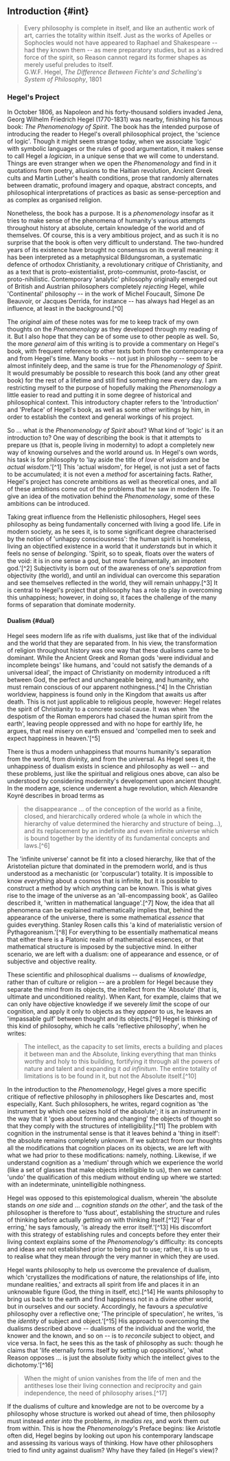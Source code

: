 ## Introduction {#int}

<blockquote class="epigraph">Every philosophy is complete in itself, and like an
authentic work of art, carries the totality within itself. Just as the works of
Apelles or Sophocles would not have appeared to Raphael and Shakespeare -- had
they known them -- as mere preparatory studies, but as a kindred force of the
spirit, so Reason cannot regard its former shapes as merely useful preludes to
itself. <footer>G.W.F. Hegel, <em>The Difference Between Fichte's and
Schelling's System of Philosophy</em>, 1801</footer></blockquote>

### Hegel's Project

In October 1806, as Napoleon and his forty-thousand soldiers invaded Jena, Georg
Wilhelm Friedrich Hegel (1770-1831) was nearby, finishing his famous book: *The
Phenomenology of Spirit*. The book has the intended purpose of introducing the
reader to Hegel's overall philosophical project, the 'science of logic'. Though
it might seem strange today, when we associate 'logic' with symbolic languages
or the rules of good argumentation, it makes sense to call Hegel a *logician*,
in a unique sense that we will come to understand. Things are even stranger when
we open the *Phenomenology* and find in it quotations from poetry, allusions to
the Haitian revolution, Ancient Greek cults and Martin Luther's health
conditions, prose that randomly alternates between dramatic, profound imagery
and opaque, abstract concepts, and philosophical interpretations of practices as
basic as sense-perception and as complex as organised religion.

Nonetheless, the book has a purpose. It is a *phenomenology* insofar as it tries
to make sense of the phenomena of humanity's various attempts throughout history
at absolute, certain knowledge of the world and of themselves. Of course, this
is a very ambitious project, and as such it is no surprise that the book is
often very difficult to understand. The two-hundred years of its existence have
brought no consensus on its overall meaning: it has been interpreted as a
metaphysical Bildungsroman, a systematic defence of orthodox Christianity, a
revolutionary *critique* of Christianity, and as a text that is
proto-existentialist, proto-communist, proto-fascist, or proto-nihilistic.
Contemporary 'analytic' philosophy originally emerged out of British and
Austrian philosophers completely *rejecting* Hegel, while 'Continental'
philosophy -- in the work of Michel Foucault, Simone De Beauvoir, or Jacques
Derrida, for instance -- has always had Hegel as an influence, at least in the
background.[^0]

The *original* aim of these notes was for me to keep track of my own thoughts on
the *Phenomenology* as they developed through my reading of it. But I also hope
that they can be of some use to other people as well. So, the more *general* aim
of this writing is to provide a commentary on Hegel's book, with frequent
reference to other texts both from the contemporary era and from Hegel's time.
Many books -- not just in philosophy -- seem to be almost infinitely deep, and
the same is true for the *Phenomenology of Spirit*. It would presumably be
possible to research this book (and any other great book) for the rest of a
lifetime and still find something new every day. I am restricting myself to the
purpose of hopefully making the *Phenomenology* a little easier to read and
putting it in some degree of historical and philosophical context. This
introductory chapter refers to the 'Introduction' and 'Preface' of Hegel's book,
as well as some other writings by him, in order to establish the context and
general workings of his project.

So ... what *is* the *Phenomenology of Spirit* about? What kind of 'logic' is it
an introduction to? One way of describing the book is that it attempts to
prepare us (that is, people living in modernity) to adopt a completely new way
of knowing ourselves and the world around us. In Hegel's own words, his task is
for philosophy to 'lay aside the title of *love* of *wisdom* and be *actual
wisdom*.'[^1] This 'actual wisdom', for Hegel, is not just a set of facts to be
accumulated; it is not even a *method* for ascertaining facts. Rather, Hegel's
project has concrete ambitions as well as theoretical ones, and all of these
ambitions come out of the problems that he saw in modern life. To give an idea
of the motivation behind the *Phenomenology*, some of these ambitions can be
introduced.

Taking great influence from the Hellenistic philosophers, Hegel sees philosophy
as being fundamentally concerned with living a good life. Life in modern
society, as he sees it, is to some significant degree characterised by the
notion of 'unhappy consciousness': the human spirit is homeless, living an
objectified existence in a world that it *understands* but in which it feels no
sense of *belonging*. 'Spirit, so to speak, floats over the waters of the void:
it is in one sense a god, but more fundamentally, an impotent god.'[^2]
Subjectivity is born out of the awareness of one's *separation* from objectivity
(the world), and until an individual can overcome this separation and see
themselves reflected in the world, they will remain unhappy.[^3] It is central
to Hegel's project that philosophy has a role to play in overcoming this
unhappiness; however, in doing so, it faces the challenge of the many forms of
separation that dominate modernity.

#### Dualism {#dual}

Hegel sees modern life as rife with dualisms, just like that of the individual
and the world that they are separated from. In his view, the transformation of
religion throughout history was one way that these dualisms came to be dominant.
While the Ancient Greek and Roman gods 'were individual and incomplete beings'
like humans, and 'could not satisfy the demands of a universal ideal', the
impact of Christianity on modernity introduced a rift between God, the perfect
and unchangeable being, and humanity, who must remain conscious of our apparent
nothingness.[^4] In the Christian worldview, happiness is found only in the
Kingdom that awaits us after death. This is not just applicable to religious
people, however: Hegel relates the spirit of Christianity to a concrete social
cause. It was when 'the despotism of the Roman emperors had chased the human
spirit from the earth', leaving people oppressed and with no hope for earthly
life, he argues, that real misery on earth ensued and 'compelled men to seek and
expect happiness in heaven.'[^5]

There is thus a modern unhappiness that mourns humanity's separation from the
world, from divinity, and from the universal. As Hegel sees it, the unhappiness
of dualism exists in science and philosophy as well -- and these problems, just
like the spiritual and religious ones above, can also be understood by
considering modernity's development upon ancient thought. In the modern age,
science underwent a huge revolution, which Alexandre Koyré describes in broad
terms as

> the disappearance ... of the conception of the world as a finite, closed, and
> hierarchically ordered whole (a whole in which the hierarchy of value
> determined the hierarchy and structure of being...), and its replacement by an
> indefinite and even infinite universe which is bound together by the identity
> of its fundamental concepts and laws.[^6]

The 'infinite universe' cannot be fit into a closed hierarchy, like that of the
Aristotelian picture that dominated in the premodern world, and is thus
understood as a mechanistic (or 'corpuscular') totality. It is impossible to
know *every*thing about a cosmos that is infinite, but it is possible to
construct a method by which *any*thing can be known. This is what gives rise to
the image of the universe as an 'all-encompassing book', as Galileo described
it, 'written in mathematical language'.[^7] Now, the idea that all phenomena can
be explained mathematically implies that, behind the appearance of the universe,
there is some mathematical *essence* that guides everything. Stanley Rosen calls
this 'a kind of materialistic version of Pythagoreanism.'[^8] For everything to
be essentially mathematical means that either there is a Platonic realm of
mathematical essences, or that mathematical structure is imposed by the
subjective mind. In either scenario, we are left with a dualism: one of
appearance and essence, or of subjective and objective reality.

These scientific and philosophical dualisms -- dualisms of *knowledge*, rather
than of culture or religion -- are a problem for Hegel because they separate the
mind from its objects, the intellect from the 'Absolute' (that is, ultimate and
unconditioned reality). When Kant, for example, claims that we can only have
objective knowledge if we severely *limit* the scope of our cognition, and apply
it only to objects as they *appear* to us, he leaves an 'impassable gulf'
between thought and its objects.[^9] Hegel is thinking of this kind of
philosophy, which he calls 'reflective philosophy', when he writes:

> The intellect, as the capacity to set limits, erects a building and places it
> between man and the Absolute, linking everything that man thinks worthy and
> holy to this building, fortifying it through all the powers of nature and
> talent and expanding it *ad infinitum*. The entire totality of limitations is
> to be found in it, but not the Absolute itself.[^10]

In the introduction to the *Phenomenology*, Hegel gives a more specific critique
of reflective philosophy in philosophers like Descartes and, most especially,
Kant. Such philosophers, he writes, regard cognition as 'the instrument by which
one seizes hold of the absolute'; it is an *instrument* in the way that it 'goes
about forming and changing' the objects of thought so that they comply with the
structures of intelligibility.[^11] The problem with cognition in the
instrumental sense is that it leaves behind a 'thing in itself': the absolute
remains completely unknown. If we subtract from our thoughts all the
modifications that cognition places on its objects, we are left with what we had
prior to these modifications: namely, nothing. Likewise, if we understand
cognition as a 'medium' through which we experience the world (like a set of
glasses that make objects intelligible to us), then we cannot 'undo' the
qualification of this medium without ending up where we started: with an
indeterminate, unintelligible nothingness.

Hegel was opposed to this epistemological dualism, wherein 'the absolute stands
*on one side* and ... *cognition stands on the other*', and the task of the
philosopher is therefore to 'fuss about', establishing the structure and rules
of thinking before actually *getting on* with thinking itself.[^12] 'Fear of
erring,' he says famously, 'is already the error itself.'[^13] His
discomfort with this strategy of establishing rules and concepts before they
enter their living context explains some of the *Phenomenology*'s difficulty:
its concepts and ideas are not established prior to being put to use; rather, it
is up to us to realise what they mean *through* the very manner in which they
are used.

Hegel wants philosophy to help us overcome the prevalence of dualism, which
'crystallizes the modifications of nature, the relationships of life, into
mundane realities,' and extracts all spirit from life and places it in an
unknowable figure (God, the thing in itself, etc).[^14] He wants philosophy to
bring us back to the earth and find happiness not in a divine other world, but
in ourselves and our society. Accordingly, he favours a *speculative* philosophy
over a reflective one; 'The principle of speculation', he writes, 'is the
*identity* of subject and object.'[^15] His approach to overcoming the dualisms
described above -- dualisms of the individual and the world, the knower and the
known, and so on -- is to *reconcile* subject to object, and vice versa. In
fact, he sees this as the task of philosophy as such: though he claims that
'life eternally forms itself by setting up oppositions', 'what Reason opposes
... is just the absolute fixity which the intellect gives to the
dichotomy.'[^16]

> When the might of union vanishes from the life of men and the antitheses lose
> their living connection and reciprocity and gain independence, the need of
> philosophy arises.[^17]

If the dualisms of culture and knowledge are not to be overcome by a philosophy
whose structure is worked out ahead of time, then philosophy must instead *enter
into* the problems, *in medias res*, and work them out from within. This is how
the *Phenomenology*'s Preface begins: like Aristotle often did, Hegel begins by
looking out upon his contemporary landscape and assessing its various ways of
thinking. How have other philosophers tried to find unity against dualism? Why
have they failed (in Hegel's view)?
